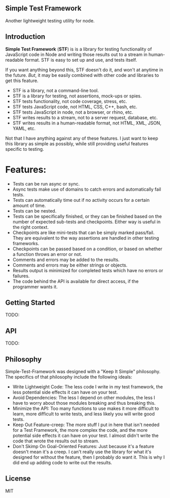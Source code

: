 ## Simple Test Framework

Another lightweight testing utility for node. 

## Introduction

**Simple Test Framework** (**STF**) is is a library for testing
functionality of JavaScript code in Node and writing those results out
to a stream in human-readable format. STF is easy to set up and use,
and tests itself. 

If you want anything beyond this, STF doesn't do it, and won't at
anytime in the future. *But*, it may be easily combined with other
code and libraries to get this feature.

* STF is a library, not a command-line tool.
* STF is a library for testing, not assertions, mock-ups or spies.
* STF tests functionality, not code coverage, stress, etc.
* STF tests JavaScript code, not HTML, CSS, C++, bash, etc.
* STF tests JavaScript in node, not a browser, or rhino, etc.
* STF writes results to a stream, not to a server request, database, etc.
* STF writes results in a human-readable format, not HTML, XML, JSON, YAML, etc.

Not that I have anything against any of these features. I just want to
keep this library as simple as possibly, while still providing useful
features specific to testing.

# Features:

* Tests can be run async or sync.
* Async tests make use of domains to catch errors and automatically fail
tests.
* Tests can automatically time out if no activity occurs for a certain
amount of time.
* Tests can be nested.
* Tests can be specifically finished, or they can be finished based on
the number of expected sub-tests and checkpoints. Either way is useful
in the right context.
* Checkpoints are like mini-tests that can be simply marked pass/fail.
They are equivalent to the way assertions are handled in other testing 
frameworks.
* Checkpoints can be passed based on a condition, or based on whether
a function throws an error or not.
* Comments and errors may be added to the results. 
* Comments and errors may be either strings or objects.
* Results output is minimized for completed tests which have no errors 
or failures.
* The code behind the API is available for direct access, if
the programmer wants it.


## Getting Started

TODO:

## API

TODO:

## Philosophy

Simple-Test-Framework was designed with a "Keep It Simple" philosophy.
The specifics of that philosophy include the following ideals:

* Write Lightweight Code: The less code I write in my test framework, 
the less potential side effects it can have on your test. 
* Avoid Dependencies: The less I depend on other modules, the less I 
have to worry about those modules breaking and thus breaking this. 
* Minimize the API: Too many functions to use makes it more difficult 
to learn, more difficult to write tests, and less likely you will write 
good tests.
* Keep Out Feature-creep: The more stuff I put in here that isn't
needed for a Test Framework, the more complex the code, and the
more potential side effects it can have on your test. I almost 
didn't write the code that wrote the results out to stream.
* Don't Skimp On Goal-Oriented Features: Just because it's a feature
doesn't mean it's a creep. I can't really use the library for what
it's designed for without the feature, then I probably do want it. 
This is why I did end up adding code to write out the results.

## License

MIT
